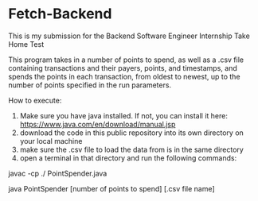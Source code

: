 # Fetch-Backend
This is my submission for the Backend Software Engineer Internship Take Home Test

This program takes in a number of points to spend, as well as a .csv file containing transactions and their payers, points, and timestamps, and spends the points in each transaction, from oldest to newest, up to the number of points specified in the run parameters.

How to execute:
1. Make sure you have java installed. If not, you can install it here: https://www.java.com/en/download/manual.jsp
2. download the code in this public repository into its own directory on your local machine
3. make sure the .csv file to load the data from is in the same directory
6. open a terminal in that directory and run the following commands:

javac -cp ./ PointSpender.java

java PointSpender [number of points to spend] [.csv file name]
